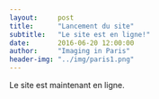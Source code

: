```yaml
---
layout:     post
title:      "Lancement du site"
subtitle:   "Le site est en ligne!"
date:       2016-06-20 12:00:00
author:     "Imaging in Paris"
header-img: "../img/paris1.png"
---
```


Le site est maintenant en ligne.
